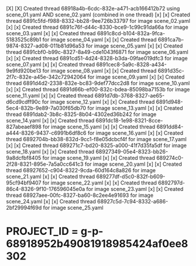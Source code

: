 [X] [X] Created thread 68918a4b-6cdc-832e-a471-acb166412b72 using scene_01.yaml AND scene_02.yaml (combined in one thread)
[x] [x] Created thread 6891c5fd-f988-8332-bb28-9ee726b33797 for image scene_02.yaml
[x] [x] Created thread 6891c76f-d44c-8330-bce9-1c99c91da66a for image scene_03.yaml
[x] [x] Created thread 6891c8cd-b104-832a-9fca-5183525c89b1 for image scene_04.yaml
[x] [x] Created thread 6891ca7b-9874-8327-ad08-011b81d96a53 for image scene_05.yaml
[x] [x] Created thread 6891cbf0-b99c-8327-8a49-cde1043f6871 for image scene_06.yaml
[x] [x] Created thread 6891cd51-4d24-8328-b3da-09fae019dfc3 for image scene_07.yaml
[x] [x] Created thread 6891cec8-5a9c-8328-a434-9e9fd920be13 for image scene_08.yaml
[x] [x] Created thread 6891d35c-2f7c-832e-a45e-342c72942064 for image scene_09.yaml
[x] [x] Created thread 6891d4d2-2338-832e-bc83-9def77dcc2d8 for image scene_10.yaml
[x] [x] Created thread 6891d66b-ef00-832c-bdea-85098ba7153b for image scene_11.yaml
[x] [x] Created thread 6891d7db-3768-8327-ae65-d6cd9cdff90c for image scene_12.yaml
[x] [x] Created thread 6891d948-5ec4-832b-9e89-7a030f65db70 for image scene_13.yaml
[x] [x] Created thread 6891dab2-3b8c-8325-8b04-4302ed36b242 for image scene_14.yaml
[x] [x] Created thread 6891dc18-1e98-8321-8cce-827abeaef898 for image scene_15.yaml
[x] [x] Created thread 6891dd84-a444-8326-9437-c6991b6df8c6 for image scene_16.yaml
[x] [x] Created thread 6892704b-bb38-832d-9cc1-f8e05dcbcf4f for image scene_17.yaml
[x] [x] Created thread 689271c7-bd20-8325-a000-41f7d35fa5df for image scene_18.yaml
[x] [x] Created thread 68927349-05e4-8323-bb26-9a8dcfbf8405 for image scene_19.yaml
[x] [x] Created thread 689274c0-2f28-8321-895e-7a5a0cc641c3 for image scene_20.yaml
[x] [x] Created thread 68927652-c904-8322-9cda-60d164c8a826 for image scene_21.yaml
[x] [x] Created thread 689277df-d5c0-832f-b609-95cf94bf9407 for image scene_22.yaml
[x] [x] Created thread 6892797d-86c4-8326-9f10-176596045e0a for image scene_23.yaml
[x] [x] Created thread 68927aee-00fc-8327-ba60-8c2ee4e91693 for image scene_24.yaml
[x] [x] Created thread 68927c5d-7c94-8332-a686-2bf29994f69d for image scene_25.yaml
# PROJECT_ID = g-p-68918952b49081918985424af0ee8302
